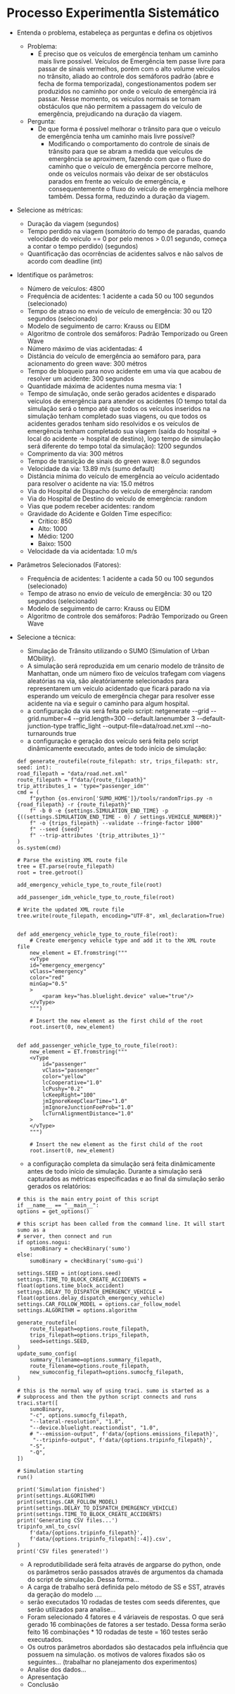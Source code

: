 # Processo Experimentla Sistemático
  - Entenda o problema, estabeleça as perguntas e defina os objetivos
    - Problema:
      - É preciso que os veículos de emergência tenham um caminho mais livre possível. Veículos de Emergência tem passe livre para passar de sinais vermelhos, porém com o alto volume veículos no trânsito, aliado ao controle dos semáforos padrão (abre e fecha de forma temporizada), congestionamentos podem ser produzidos no caminho por onde o veículo de emergência irá passar. Nesse momento, os veículos normais se tornam obstáculos que não permitem a passagem do veículo de emergência, prejudicando na duração da viagem. 
    - Pergunta:
      - De que forma é possível melhorar o trânsito para que o veículo de emergência tenha um caminho mais livre possível?
        - Modificando o comportamento do controle de sinais de trânsito para que se abram a medida que veículos de emergência se aproximem, fazendo com que o fluxo do caminho que o veículo de emergência percorre melhore, onde os veículos normais vão deixar de ser obstáculos parados em frente ao veículo de emergência, e consequentemente o fluxo do veículo de emergência melhore também. Dessa forma, reduzindo a duração da viagem.
  - Selecione as métricas:
    - Duração da viagem (segundos)
    - Tempo perdido na viagem (somátorio do tempo de paradas, quando velocidade do veículo == 0 por pelo menos > 0.01 segundo, começa a contar o tempo perdido) (segundos)
    - Quantificação das ocorrências de acidentes salvos e não salvos de acordo com deadline (int)

  - Identifique os parâmetros:
    - Número de veículos: 4800
    - Frequência de acidentes: 1 acidente a cada 50 ou 100 segundos (selecionado)
    - Tempo de atraso no envio de veículo de emergência: 30 ou 120 segundos (selecionado)
    - Modelo de seguimento de carro: Krauss ou EIDM
    - Algoritmo de controle dos semáforos: Padrão Temporizado ou Green Wave
    - Número máximo de vias acidentadas: 4
    - Distância do veículo de emergência ao semáforo para, para acionamento do green wave: 300 métros
    - Tempo de bloqueio para novo acidente em uma via que acabou de resolver um acidente: 300 segundos
    - Quantidade máxima de acidentes numa mesma via: 1
    - Tempo de simulação, onde serão gerados acidentes e disparado veículos de emergência para atender os acidentes (O tempo total da simulação será o tempo até que todos os veículos inseridos na simulação tenham completado suas viagens, ou que todos os acidentes gerados tenham sido resolvidos e os veículos de emergência tenham completado sua viagem (saída do hospital -> local do acidente -> hospital de destino), logo tempo de simulação será diferente do tempo total da simulação): 1200 segundos
    - Comprimento da via: 300 métros
    - Tempo de transição de sinais do green wave: 8.0 segundos
    - Velocidade da via: 13.89 m/s (sumo default)
    - Distância mínima do veículo de emergência ao veículo acidentado para resolver o acidente na via: 15.0 métros
    - Via do Hospital de Dispacho do veículo de emergência: random
    - Via do Hospital de Destino do veículo de emergência: random
    - Vias que podem receber acidentes: random
    - Gravidade do Acidente e Golden Time específico:
      - Crítico: 850
      - Alto: 1000
      - Médio: 1200
      - Baixo: 1500
    - Velocidade da via acidentada: 1.0 m/s
  - Parâmetros Selecionados (Fatores):
    - Frequência de acidentes: 1 acidente a cada 50 ou 100 segundos (selecionado)
    - Tempo de atraso no envio de veículo de emergência: 30 ou 120 segundos (selecionado)
    - Modelo de seguimento de carro: Krauss ou EIDM
    - Algoritmo de controle dos semáforos: Padrão Temporizado ou Green Wave
  - Selecione a técnica:
    - Simulação de Trânsito utilizando o SUMO (Simulation of Urban MObility).
    - A simulação será reproduzida em um cenario modelo de trânsito de Manhattan, onde um número fixo de veículos trafegam com viagens aleatórias na via, são aleatóriamente selecionados para representarem um veículo acidentado que ficará parado na via esperando um veículo de emergência chegar para resolver esse acidente na via e seguir o caminho para algum hospital.
    - a configuração da via será feita pelo script:  netgenerate --grid --grid.number=4 --grid.length=300 --default.lanenumber 3 --default-junction-type traffic_light --output-file=data/road.net.xml --no-turnarounds true
    - a configuração e geração dos veículo será feita pelo script dinâmicamente executado, antes de todo início de simulação:
    ```
    def generate_routefile(route_filepath: str, trips_filepath: str, seed: int):
    road_filepath = "data/road.net.xml"
    route_filepath = f"data/{route_filepath}"
    trip_attributes_1 = 'type="passenger_idm"'
    cmd = (
        f"python {os.environ['SUMO_HOME']}/tools/randomTrips.py -n {road_filepath} -r {route_filepath}"
        f" -b 0 -e {settings.SIMULATION_END_TIME} -p {((settings.SIMULATION_END_TIME - 0) / settings.VEHICLE_NUMBER)}"
        f" -o {trips_filepath} --validate --fringe-factor 1000"
        f" --seed {seed}"
        f" --trip-attributes '{trip_attributes_1}'"
    )
    os.system(cmd)

    # Parse the existing XML route file
    tree = ET.parse(route_filepath)
    root = tree.getroot()

    add_emergency_vehicle_type_to_route_file(root)
    
    add_passenger_idm_vehicle_type_to_route_file(root)

    # Write the updated XML route file
    tree.write(route_filepath, encoding="UTF-8", xml_declaration=True)


    def add_emergency_vehicle_type_to_route_file(root):
        # Create emergency vehicle type and add it to the XML route file
        new_element = ET.fromstring("""
        <vType
        id="emergency_emergency"
        vClass="emergency"
        color="red"
        minGap="0.5"
        >
            <param key="has.bluelight.device" value="true"/>
        </vType>
        """)

        # Insert the new element as the first child of the root
        root.insert(0, new_element)


    def add_passenger_vehicle_type_to_route_file(root):
        new_element = ET.fromstring("""
        <vType 
            id="passenger"
            vClass="passenger"
            color="yellow"
            lcCooperative="1.0"
            lcPushy="0.2"
            lcKeepRight="100"
            jmIgnoreKeepClearTime="1.0"
            jmIgnoreJunctionFoeProb="1.0"
            lcTurnAlignmentDistance="1.0"
        >
        </vType>    
        """)

        # Insert the new element as the first child of the root
        root.insert(0, new_element)
    ```
    - a configuração completa da simulação será feita dinâmicamente antes de todo início de simulação. Durante a simulação será capturados as métricas especificadas e ao final da simulação serão gerados os relatórios:
    ```
    # this is the main entry point of this script
    if __name__ == "__main__":
    options = get_options()

    # this script has been called from the command line. It will start sumo as a
    # server, then connect and run
    if options.nogui:
        sumoBinary = checkBinary('sumo')
    else:
        sumoBinary = checkBinary('sumo-gui')

    settings.SEED = int(options.seed)
    settings.TIME_TO_BLOCK_CREATE_ACCIDENTS = float(options.time_block_accident)
    settings.DELAY_TO_DISPATCH_EMERGENCY_VEHICLE = float(options.delay_dispatch_emergency_vehicle)
    settings.CAR_FOLLOW_MODEL = options.car_follow_model
    settings.ALGORITHM = options.algorithm

    generate_routefile(
        route_filepath=options.route_filepath,
        trips_filepath=options.trips_filepath,
        seed=settings.SEED,
    )
    update_sumo_config(
        summary_filename=options.summary_filepath,
        route_filename=options.route_filepath,
        new_sumoconfig_filepath=options.sumocfg_filepath,
    )

    # this is the normal way of using traci. sumo is started as a
    # subprocess and then the python script connects and runs
    traci.start([
        sumoBinary,
        "-c", options.sumocfg_filepath,
        "--lateral-resolution", "1.8",
        "--device.bluelight.reactiondist", "1.0",
        # "--emission-output", f'data/{options.emissions_filepath}',
         "--tripinfo-output", f'data/{options.tripinfo_filepath}',
        "-S",
        "-Q",
    ])  

    # Simulation starting
    run()
    
    print('Simulation finished')
    print(settings.ALGORITHM)
    print(settings.CAR_FOLLOW_MODEL)
    print(settings.DELAY_TO_DISPATCH_EMERGENCY_VEHICLE)
    print(settings.TIME_TO_BLOCK_CREATE_ACCIDENTS)
    print('Generating CSV files...')
    tripinfo_xml_to_csv(
        f'data/{options.tripinfo_filepath}',
        f'data/{options.tripinfo_filepath[:-4]}.csv',
    )
    print('CSV files generated!')
    ```
    - A reprodutibilidade será feita através de argparse do python, onde os parâmetros serão passados através de argumentos da chamada do script de simulação. Dessa forma...
    - A carga de trabalho será definida pelo método de SS e SST, através da geração do modelo ....
    - serão executados 10 rodadas de testes com seeds diferentes, que serão utilizados para analise...
    - Foram selecionado 4 fatores e 4 váriaveis de respostas. O que será gerado 16 combinações de fatores a ser testado. Dessa forma serão feito 16 combinações * 10 rodadas de teste = 160 testes serão executados.
    - Os outros parâmetros abordados são destacados pela influência que possuem na simulação. os motivos de valores fixados são os seguintes... (trabalhar no planejamento dos experimentos)
    - Analise dos dados...
    - Apresentação
    - Conclusão
    


